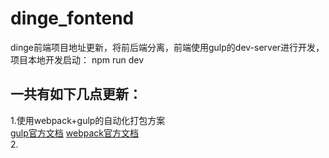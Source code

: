 # dinge_fontend
  dinge前端项目地址更新，将前后端分离，前端使用gulp的dev-server进行开发，<br>
  项目本地开发启动： npm run dev<br>
  
## 一共有如下几点更新：
  1.使用webpack+gulp的自动化打包方案<br>
    [gulp官方文档](http://www.gulpjs.com.cn/)  [webpack官方文档](http://webpackdoc.com/)<br>
  2.
